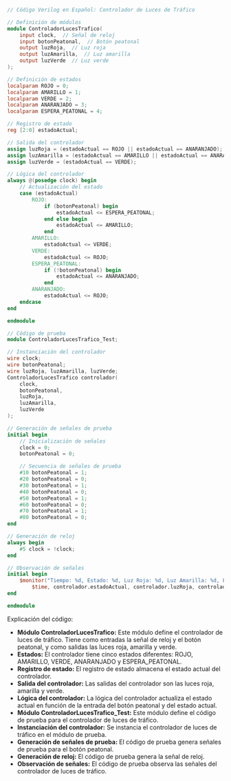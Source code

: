 ```verilog
// Código Verilog en Español: Controlador de Luces de Tráfico

// Definición de módulos
module ControladorLucesTrafico(
    input clock,  // Señal de reloj
    input botonPeatonal,  // Botón peatonal
    output luzRoja,  // Luz roja
    output luzAmarilla,  // Luz amarilla
    output luzVerde  // Luz verde
);

// Definición de estados
localparam ROJO = 0;
localparam AMARILLO = 1;
localparam VERDE = 2;
localparam ANARANJADO = 3;
localparam ESPERA_PEATONAL = 4;

// Registro de estado
reg [2:0] estadoActual;

// Salida del controlador
assign luzRoja = (estadoActual == ROJO || estadoActual == ANARANJADO);
assign luzAmarilla = (estadoActual == AMARILLO || estadoActual == ANARANJADO);
assign luzVerde = (estadoActual == VERDE);

// Lógica del controlador
always @(posedge clock) begin
    // Actualización del estado
    case (estadoActual)
        ROJO:
            if (botonPeatonal) begin
                estadoActual <= ESPERA_PEATONAL;
            end else begin
                estadoActual <= AMARILLO;
            end
        AMARILLO:
            estadoActual <= VERDE;
        VERDE:
            estadoActual <= ROJO;
        ESPERA_PEATONAL:
            if (!botonPeatonal) begin
                estadoActual <= ANARANJADO;
            end
        ANARANJADO:
            estadoActual <= ROJO;
    endcase
end

endmodule

// Código de prueba
module ControladorLucesTrafico_Test;

// Instanciación del controlador
wire clock;
wire botonPeatonal;
wire luzRoja, luzAmarilla, luzVerde;
ControladorLucesTrafico controlador(
    clock,
    botonPeatonal,
    luzRoja,
    luzAmarilla,
    luzVerde
);

// Generación de señales de prueba
initial begin
    // Inicialización de señales
    clock = 0;
    botonPeatonal = 0;

    // Secuencia de señales de prueba
    #10 botonPeatonal = 1;
    #20 botonPeatonal = 0;
    #30 botonPeatonal = 1;
    #40 botonPeatonal = 0;
    #50 botonPeatonal = 1;
    #60 botonPeatonal = 0;
    #70 botonPeatonal = 1;
    #80 botonPeatonal = 0;
end

// Generación de reloj
always begin
    #5 clock = !clock;
end

// Observación de señales
initial begin
    $monitor("Tiempo: %d, Estado: %d, Luz Roja: %d, Luz Amarilla: %d, Luz Verde: %d",
        $time, controlador.estadoActual, controlador.luzRoja, controlador.luzAmarilla, controlador.luzVerde);
end

endmodule
```

Explicación del código:

* **Módulo ControladorLucesTrafico:** Este módulo define el controlador de luces de tráfico. Tiene como entradas la señal de reloj y el botón peatonal, y como salidas las luces roja, amarilla y verde.
* **Estados:** El controlador tiene cinco estados diferentes: ROJO, AMARILLO, VERDE, ANARANJADO y ESPERA_PEATONAL.
* **Registro de estado:** El registro de estado almacena el estado actual del controlador.
* **Salida del controlador:** Las salidas del controlador son las luces roja, amarilla y verde.
* **Lógica del controlador:** La lógica del controlador actualiza el estado actual en función de la entrada del botón peatonal y del estado actual.
* **Módulo ControladorLucesTrafico_Test:** Este módulo define el código de prueba para el controlador de luces de tráfico.
* **Instanciación del controlador:** Se instancia el controlador de luces de tráfico en el módulo de prueba.
* **Generación de señales de prueba:** El código de prueba genera señales de prueba para el botón peatonal.
* **Generación de reloj:** El código de prueba genera la señal de reloj.
* **Observación de señales:** El código de prueba observa las señales del controlador de luces de tráfico.